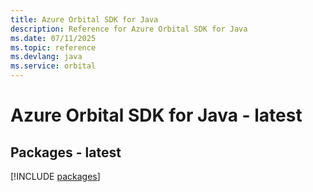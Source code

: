```yaml
---
title: Azure Orbital SDK for Java
description: Reference for Azure Orbital SDK for Java
ms.date: 07/11/2025
ms.topic: reference
ms.devlang: java
ms.service: orbital
---
```

# Azure Orbital SDK for Java - latest
## Packages - latest
[!INCLUDE [packages](orbital-index.md)]